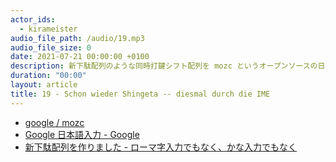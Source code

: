 ```yaml
---
actor_ids:
  - kirameister
audio_file_path: /audio/19.mp3
audio_file_size: 0
date: 2021-07-21 00:00:00 +0100
description: 新下駄配列のような同時打鍵シフト配列を mozc というオープンソースの日本語 IME で実装した話をしました。
duration: "00:00"
layout: article
title: 19 - Schon wieder Shingeta -- diesmal durch die IME
---
```


* [google / mozc](https://github.com/google/mozc)
* [Google 日本語入力 - Google](https://www.google.co.jp/ime/)
* [新下駄配列を作りました - ローマ字入力でもなく、かな入力でもなく](https://kouy.exblog.jp/13627994/)



